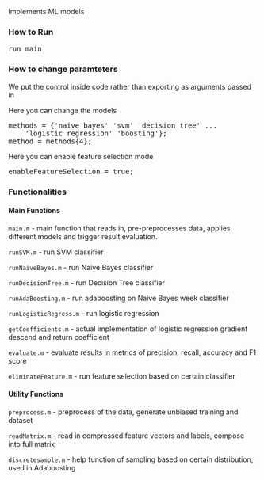 Implements ML models

### How to Run
<pre>
run main
</pre>

### How to change paramteters
We put the control inside code rather than exporting as arguments passed in

Here you can change the models
<pre>
methods = {'naive bayes' 'svm' 'decision tree' ...
    'logistic regression' 'boosting'};
method = methods{4};
</pre>

Here you can enable feature selection mode
<pre>
enableFeatureSelection = true;
</pre>

### Functionalities

#### Main Functions
`main.m` - main function that reads in, pre-preprocesses data, applies different models and trigger result evaluation.

`runSVM.m` - run SVM classifier

`runNaiveBayes.m` - run Naive Bayes classifier

`runDecisionTree.m` - run Decision Tree classifier

`runAdaBoosting.m` - run adaboosting on Naive Bayes week classifier

`runLogisticRegress.m` - run logistic regression

`getCoefficients.m` - actual implementation of logistic regression gradient descend and return coefficient

`evaluate.m` - evaluate results in metrics of precision, recall, accuracy and F1 score

`eliminateFeature.m` - run feature selection based on certain classifier

#### Utility Functions
`preprocess.m` - preprocess of the data, generate unbiased training and dataset

`readMatrix.m` - read in compressed feature vectors and labels, compose into full matrix

`discretesample.m` - help function of sampling based on certain distribution, used in Adaboosting
